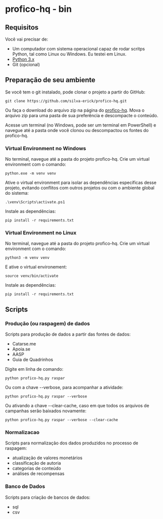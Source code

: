 # profico-hq - bin

## Requisitos

Você vai precisar de:
- Um computador com sistema operacional capaz de rodar scritps Python, tal como Linux ou Windows. Eu testei
em Linux.
- [Python 3.x](https://www.python.org/downloads/)
- Git (opcional)

## Preparação de seu ambiente

Se você tem o git instalado, pode clonar o projeto a partir do GitHub:

```
git clone https://github.com/silva-erick/profico-hq.git
```

Ou faça o download do arquivo zip na página do [profico-hq](https://github.com/silva-erick/profico-hq).
Mova o arquivo zip para uma pasta de sua preferência e descompacte o conteúdo.

Acesse um terminal (no Windows, pode ser um terminal em PowerShell) e navegue até a pasta onde você clonou ou descompactou
os fontes do profico-hq.

### Virtual Environment no Windows

No terminal, navegue até a pasta do projeto profico-hq. Crie um virtual environment com o comando:

```
python.exe -m venv venv
```

Ative o virtual environment para isolar as dependências específicas
desse projeto, evitando conflitos com outros projetos ou com o ambiente global do sistema:

```
.\venv\Scripts\activate.ps1
```

Instale as dependências:

```
pip install -r requirements.txt
```

### Virtual Environment no Linux

No terminal, navegue até a pasta do projeto profico-hq. Crie um virtual environment com o comando:

```
python3 -m venv venv
```

E ative o virtual environement:

```
source venv/bin/activate
```

Instale as dependências:

```
pip install -r requirements.txt
```

## Scripts

### Produção (ou raspagem) de dados

Scripts para produção de dados a partir das fontes de dados:
- Catarse.me
- Apoia.se
- AASP
- Guia de Quadrinhos

Digite em linha de comando:
```
python profico-hq.py raspar
```

Ou com a chave --verbose, para acompanhar a atividade:
```
python profico-hq.py raspar --verbose
```
Ou ativando a chave --clear-cache, caso em que todos os arquivos de campanhas serão baixados novamente:
```
python profico-hq.py raspar --verbose --clear-cache
```



### Normalizacao

Scripts para normalização dos dados produzidos no processo de raspagem:
- atualização de valores monetários
- classificação de autoria
- categorias de conteúdo
- análises de recompensas

### Banco de Dados

Scripts para criação de bancos de dados:
- sql
- csv
